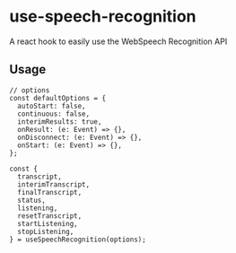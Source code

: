 # use-speech-recognition
A react hook to easily use the WebSpeech Recognition API

## Usage

```tsx
// options
const defaultOptions = {
  autoStart: false,
  continuous: false,
  interimResults: true,
  onResult: (e: Event) => {},
  onDisconnect: (e: Event) => {},
  onStart: (e: Event) => {},
};

const {
  transcript,
  interimTranscript,
  finalTranscript,
  status,
  listening,
  resetTranscript,
  startListening,
  stopListening,
} = useSpeechRecognition(options);
```

